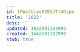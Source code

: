 ```yaml
---
id: 1FWs3Uiye82ESJTtWGzpe
title: '2022'
desc: ''
updated: 1642691182999
created: 1642691182999
stub: true
---
```


